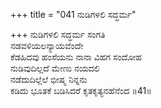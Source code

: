 +++
title = "041 ನುಡಿಗಳಲಿ ಸದ್ಧರ್ಮ"

+++
ನುಡಿಗಳಲಿ ಸದ್ಧರ್ಮ ಸಂಗತಿ  
ನಡವಳಿಯಲನ್ಯಾಯವೆಂದೇ  
ಕೆಡಹಿದವು ಹಂಸೆಯನು ನಾನಾ ವಿಹಗ ಸಂದೋಹ  
ನುಡಿವುದಿಲ್ಲದೆ ಮೇಣು ನಯದಲಿ  
ನಡೆದುದಿಲ್ಲೆಲೆ ಭೀಷ್ಮ ನಿನ್ನನು  
ಕಡಿದು ಭೂತಕೆ ಬಡಿಸಿದರೆ ಕೃತಕೃತ್ಯನಹೆನೆಂದ   ॥41॥